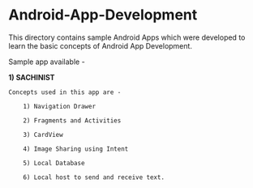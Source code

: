 # Android-App-Development

This directory contains sample Android Apps which were developed to learn the basic concepts of Android App Development.

Sample app available - 

**1) SACHINIST**
    
    Concepts used in this app are - 
        
        1) Navigation Drawer
        
        2) Fragments and Activities
        
        3) CardView
        
        4) Image Sharing using Intent
        
        5) Local Database
        
        6) Local host to send and receive text.
    
